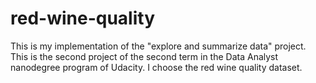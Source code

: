 # red-wine-quality
This is my implementation of the "explore and summarize data" project. This is the second project of the second term in the Data Analyst nanodegree program of Udacity. I choose the red wine quality dataset.
